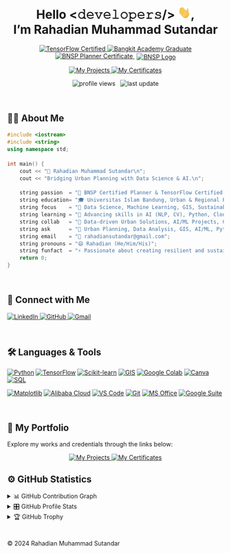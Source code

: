 <div align="center">

  <h1>Hello <𝚍𝚎𝚟𝚎𝚕𝚘𝚙𝚎𝚛𝚜/> <img src="https://github.com/ABSphreak/ABSphreak/blob/master/gifs/Hi.gif" width="30px" height="30px">,<br/>I’m Rahadian Muhammad Sutandar</h1>

  <!-- Badge Buttons (Top Section) -->
  <p>
    <a href="https://www.tensorflow.org/learn/certification" title="TensorFlow Certified Developer" target="_blank">
      <img src="https://img.shields.io/badge/TensorFlow-Certified-FF6700?style=for-the-badge&logo=tensorflow" alt="TensorFlow Certified" />
    </a>
    <a href="https://drive.google.com/file/d/1WDPBGmuGGMhFINdQpwHKywcVhq4-3Q1i/view" target="_blank">
      <img src="https://img.shields.io/badge/Bangkit_Academy-Top_10%25_ML-blue?style=for-the-badge&logo=google" alt="Bangkit Academy Graduate"/>
    </a>
    <a href="https://drive.google.com/file/d/1R2lO3_R0ywXyjEz3BT38wcykb7TC8ArX/view" target="_blank">
      <img src="https://img.shields.io/badge/BNSP-First_Expert_Planner-orange?style=for-the-badge" alt="BNSP Planner Certificate" />
      <img src="https://i0.wp.com/www.hpi.or.id/wp-content/uploads/2021/08/Logo-BNSP.png?fit=500%2C500&ssl=1" alt="BNSP Logo" height="28px" style="vertical-align: middle; margin-left: 5px;" />
    </a>
  </p>
  
  <!-- Badge Buttons (Bottom Section) -->
  <p>
    <a href="https://github.com/rahadianMs/Github-MyPortfolio#portfolio-project" target="_blank">
      <img src="https://img.shields.io/badge/-💼%20My%20Projects-blue?style=for-the-badge" alt="My Projects"/>
    </a>
    <a href="https://github.com/rahadianMs/Github-MyPortfolio#certifications" target="_blank">
      <img src="https://img.shields.io/badge/-📜%20My%20Certificates-green?style=for-the-badge" alt="My Certificates"/>
    </a>
  </p>

  <!-- GitHub Stats Info -->
  <p>
    <img src="https://komarev.com/ghpvc/?username=rahadianMs&style=for-the-badge&label=Profile+Views" alt="profile views"> &nbsp;
    <img src="https://img.shields.io/github/last-commit/rahadianMs/rahadianMs?style=for-the-badge&label=Last+Update" alt="last update">
  </p>

</div>


<br/>

<h2>👨‍💻 About Me</h2>

```cpp
#include <iostream>
#include <string>
using namespace std;

int main() {
    cout << "👋️ Rahadian Muhammad Sutandar\n";
    cout << "Bridging Urban Planning with Data Science & AI.\n";

    string passion  = "🔭 BNSP Certified Planner & TensorFlow Certified Developer";
    string education= "🎓 Universitas Islam Bandung, Urban & Regional Planning (Cum Laude)";
    string focus    = "📖 Data Science, Machine Learning, GIS, Sustainable Development";
    string learning = "🌱 Advancing skills in AI (NLP, CV), Python, Cloud (Alibaba)";
    string collab   = "👯 Data-driven Urban Solutions, AI/ML Projects, GIS Analysis";
    string ask      = "💬 Urban Planning, Data Analysis, GIS, AI/ML, Python";
    string email    = "📩 rahadiansutandar@gmail.com";
    string pronouns = "😄 Rahadian (He/Him/His)";
    string funfact  = "⚡ Passionate about creating resilient and sustainable communities!";
    return 0;
}
```

<br/>

<h2>🧷 Connect with Me</h2>
<p>
  <a href="https://linkedin.com/in/rahadianms" title="LinkedIn">
    <img src="https://img.shields.io/badge/LinkedIn-0077B5?style=for-the-badge&logo=linkedin&logoColor=white" alt="LinkedIn" />
  </a>
  <a href="https://github.com/rahadianMs" title="GitHub">
    <img src="https://img.shields.io/badge/GitHub-181717?style=for-the-badge&logo=github&logoColor=white" alt="GitHub" />
  </a>
  <a href="mailto:rahadiansutandar@gmail.com" title="Gmail">
    <img src="https://img.shields.io/badge/Gmail-D14836?style=for-the-badge&logo=gmail&logoColor=white" alt="Gmail" />
  </a>
</p>

<br/>

<h2>🛠 Languages & Tools</h2>
<div>
  <p>
    <a href="https://python.org"><img src="https://img.shields.io/badge/Python-3776AB?style=for-the-badge&logo=python&logoColor=white" alt="Python"></a>
    <a href="https://www.tensorflow.org/"><img src="https://img.shields.io/badge/TensorFlow-FF6F00?style=for-the-badge&logo=tensorflow&logoColor=white" alt="TensorFlow"></a>
    <a href="https://scikit-learn.org/"><img src="https://img.shields.io/badge/scikit_learn-F7931E?style=for-the-badge&logo=scikit-learn&logoColor=white" alt="Scikit-learn"></a>
    <a href="https://www.qgis.org/"><img src="https://img.shields.io/badge/GIS-589632?style=for-the-badge&logo=qgis&logoColor=white" alt="GIS"></a>
    <a href="https://colab.research.google.com/"><img src="https://img.shields.io/badge/Google_Colab-F9AB00?style=for-the-badge&logo=googlecolab&logoColor=black" alt="Google Colab"></a>
    <a href="https://www.canva.com/"><img src="https://img.shields.io/badge/Canva-00C4CC?style=for-the-badge&logo=canva&logoColor=white" alt="Canva"></a>
    <a href="https://www.mysql.com/"><img src="https://img.shields.io/badge/SQL-4479A1?style=for-the-badge&logo=mysql&logoColor=white" alt="SQL"></a>
  </p>
  <p>
    <a href="https://matplotlib.org/"><img src="https://img.shields.io/badge/Matplotlib-11557C?style=for-the-badge&logo=matplotlib&logoColor=white" alt="Matplotlib"></a>
    <a href="https://www.alibabacloud.com"><img src="https://img.shields.io/badge/Alibaba_Cloud-FF6A00?style=for-the-badge&logo=alibabacloud&logoColor=white" alt="Alibaba Cloud"></a>
    <a href="https://code.visualstudio.com/"><img src="https://img.shields.io/badge/VS_Code-007ACC?style=for-the-badge&logo=visualstudiocode&logoColor=white" alt="VS Code"></a>
    <a href="https://git-scm.com/"><img src="https://img.shields.io/badge/Git-F05032?style=for-the-badge&logo=git&logoColor=white" alt="Git"></a>
    <a href="https://www.microsoft.com/en-us/microsoft-365/microsoft-office"><img src="https://img.shields.io/badge/Microsoft_Office-D83B01?style=for-the-badge&logo=microsoftoffice&logoColor=white" alt="MS Office"></a>
    <a href="https://workspace.google.com/"><img src="https://img.shields.io/badge/Google_Suite-4285F4?style=for-the-badge&logo=google&logoColor=white" alt="Google Suite"></a>
  </p>
</div>

<br/>

## 📂 My Portfolio

Explore my works and credentials through the links below:

<p align="center">
  <a href="https://github.com/rahadianMs/Github-MyPortfolio#portfolio-project" target="_blank">
    <img src="https://img.shields.io/badge/-💼%20My%20Projects-blue?style=for-the-badge" alt="My Projects"/>
  </a>
  <a href="https://github.com/rahadianMs/Github-MyPortfolio#certifications" target="_blank">
    <img src="https://img.shields.io/badge/-📜%20My%20Certificates-green?style=for-the-badge" alt="My Certificates"/>
  </a>
</p>

<h2>⚙️ GitHub Statistics</h2>
<details>
  <summary>📊 GitHub Contribution Graph</summary>
  <br/>
  <img src="https://github-readme-activity-graph.vercel.app/graph?username=rahadianMs&bg_color=011627&color=7FDBCA&title_color=A77DCB&line=A77DCB&point=FF6600&area_color=FFEB95&area=true&hide_border=true&hide_title=true&days=90" alt="Activity Graph" width="100%" />
</details>

<details>
  <summary>🎛️ GitHub Profile Stats</summary>
  <br/>
  <img src="https://github-readme-stats.vercel.app/api?username=rahadianMs&show_icons=true&theme=nightowl&hide_border=true" alt="GitHub Stats" width="49.5%" />
  <img src="https://github-readme-streak-stats.herokuapp.com?user=rahadianMs&theme=nightowl&date_format=j%20M%5B%20Y%5D&fire=FF6600&ring=FF6656&hide_border=true" alt="GitHub Streak" width="49.5%" />
  <br/>
  <img src="https://github-readme-stats.vercel.app/api/top-langs/?username=rahadianMs&langs_count=10&layout=compact&theme=nightowl&hide_border=true" alt="Top Languages" width="35.5%" />
  <img src="https://github-readme-stats.vercel.app/api/wakatime?username=rahadianMs&layout=compact&theme=nightowl&v=2&hide_border=true" alt="Wakatime Stats" width="63.5%" />
</details>

<details>
  <summary>🏆 GitHub Trophy</summary>
  <br/>
  <img src="https://github-profile-trophy.vercel.app/?username=rahadianMs&theme=algolia&no-frame=true&column=-1&margin-w=5&margin-h=5" alt="GitHub Trophy" width="100%" />
</details>

<h1></h1>
<p>© 2024 Rahadian Muhammad Sutandar</p>
